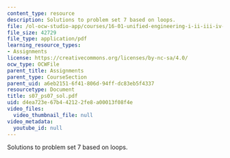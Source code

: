 ```yaml
---
content_type: resource
description: Solutions to problem set 7 based on loops.
file: /ol-ocw-studio-app/courses/16-01-unified-engineering-i-ii-iii-iv-fall-2005-spring-2006/d4ea723e67b442122fe8a00013f08f4e_s07_ps07_sol.pdf
file_size: 42729
file_type: application/pdf
learning_resource_types:
- Assignments
license: https://creativecommons.org/licenses/by-nc-sa/4.0/
ocw_type: OCWFile
parent_title: Assignments
parent_type: CourseSection
parent_uid: a6eb2151-6f41-806d-94ff-dc83eb5f4337
resourcetype: Document
title: s07_ps07_sol.pdf
uid: d4ea723e-67b4-4212-2fe8-a00013f08f4e
video_files:
  video_thumbnail_file: null
video_metadata:
  youtube_id: null
---
```

Solutions to problem set 7 based on loops.